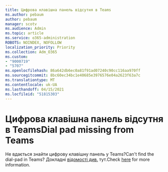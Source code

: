 ```yaml
---
title: Цифрова клавішна панель відсутня в Teams
ms.author: pebaum
author: pebaum
manager: scotv
ms.audience: Admin
ms.topic: article
ms.service: o365-administration
ROBOTS: NOINDEX, NOFOLLOW
localization_priority: Priority
ms.collection: Adm_O365
ms.custom:
- "9000719"
- "5707"
ms.openlocfilehash: 86a642db6ec0a81f91ad07240c90cc116aa970ff
ms.sourcegitcommit: 8bc60ec34bc1e40685e3976576e04a2623f63a7c
ms.translationtype: MT
ms.contentlocale: uk-UA
ms.lasthandoff: 04/15/2021
ms.locfileid: "51815303"
---
```

# <a name="dial-pad-missing-from-teams"></a><span data-ttu-id="54f54-102">Цифрова клавішна панель відсутня в Teams</span><span class="sxs-lookup"><span data-stu-id="54f54-102">Dial pad missing from Teams</span></span>

<span data-ttu-id="54f54-103">Не вдається знайти цифрову клавішну панель у Teams?</span><span class="sxs-lookup"><span data-stu-id="54f54-103">Can't find the dial-pad in Teams?</span></span> <span data-ttu-id="54f54-104">Докладні [відомості див.](https://docs.microsoft.com/alchemyinsights/teams-voice-dial-pad-missing) тут.</span><span class="sxs-lookup"><span data-stu-id="54f54-104">Check [here](https://docs.microsoft.com/alchemyinsights/teams-voice-dial-pad-missing) for more information.</span></span>
